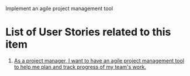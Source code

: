 Implement an agile project management tool

# List of User Stories related to this item

1) [As a project manager, I want to have an agile project management tool to help me plan and track progress of my team's work.](https://github.com/jnarlyv/mywebclass-agile-docs/blob/projectmod/documentation/templates/theme/initiatives/epics/stories/agile1.md)
